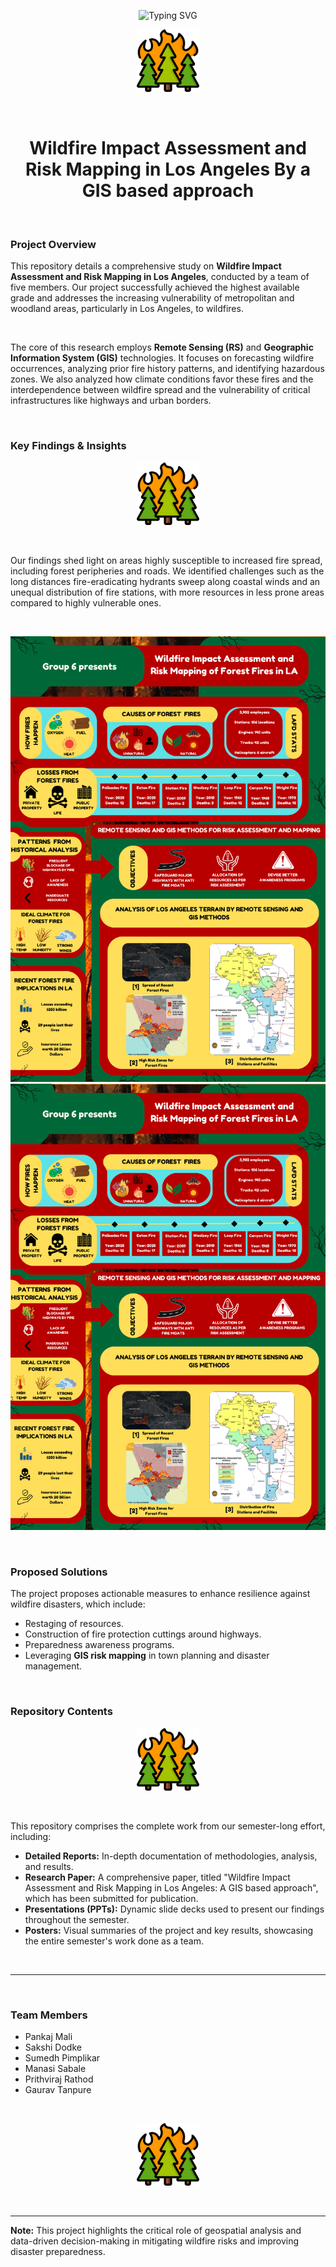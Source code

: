 <p align="center">
  <img src="https://readme-typing-svg.demolab.com?font=Fira+Code&pause=1000&color=F61C1C&center=true&vCenter=true&width=800&lines=Wildfire+Impact+Assessment+.;Risk+Mapping+in+Los+Angeles.;A+Top-Graded+Team+Project." alt="Typing SVG" />
</p>

<p align="center">
  <img src="readme-images/wildfire.png" width="100" alt="Wildfire Project Icon" />
</p>

<br>

<h1 align="center"> Wildfire Impact Assessment and Risk Mapping in Los Angeles By a GIS based approach</h1>

<br>


### Project Overview

This repository details a comprehensive study on **Wildfire Impact Assessment and Risk Mapping in Los Angeles**, conducted by a team of five members. Our project successfully achieved the highest available grade and addresses the increasing vulnerability of metropolitan and woodland areas, particularly in Los Angeles, to wildfires.

<br>

The core of this research employs **Remote Sensing (RS)** and **Geographic Information System (GIS)** technologies. It focuses on forecasting wildfire occurrences, analyzing prior fire history patterns, and identifying hazardous zones. We also analyzed how climate conditions favor these fires and the interdependence between wildfire spread and the vulnerability of critical infrastructures like highways and urban borders.

<br>

### Key Findings & Insights

<p align="center">
 <img src="readme-images/wildfire.png" width="100" alt="Wildfire Project Icon" />
</p>

<br>

Our findings shed light on areas highly susceptible to increased fire spread, including forest peripheries and roads. We identified challenges such as the long distances fire-eradicating hydrants sweep along coastal winds and an unequal distribution of fire stations, with more resources in less prone areas compared to highly vulnerable ones.

<br>

<p align="center">
  
  <img src="readme-images/FA1 POSTER GROUP 6 PAGE 1.png"  alt="Wildfire Poster 1" />

  <br>
  
  <img src="readme-images/FA1 POSTER GROUP 6 PAGE 1.png"  alt="Wildfire Poster 2" />
  
</p>

<br>

### Proposed Solutions

The project proposes actionable measures to enhance resilience against wildfire disasters, which include:

* Restaging of resources.
* Construction of fire protection cuttings around highways.
* Preparedness awareness programs.
* Leveraging **GIS risk mapping** in town planning and disaster management.

<br>

### Repository Contents

<p align="center">
  <img src="readme-images/wildfire.png" width="100" alt="Wildfire Project Icon" />
</p>

<br>

This repository comprises the complete work from our semester-long effort, including:

* **Detailed Reports:** In-depth documentation of methodologies, analysis, and results.
* **Research Paper:** A comprehensive paper, titled "Wildfire Impact Assessment and Risk Mapping in Los Angeles: A GIS based approach", which has been submitted for publication.
* **Presentations (PPTs):** Dynamic slide decks used to present our findings throughout the semester.
* **Posters:** Visual summaries of the project and key results, showcasing the entire semester's work done as a team.

<br>


---

<br>

### Team Members

* Pankaj Mali
* Sakshi Dodke
* Sumedh Pimplikar
* Manasi Sabale
* Prithviraj Rathod
* Gaurav Tanpure

<br>

<p align="center">
  <img src="readme-images/wildfire.png" width="100" alt="Wildfire Project Icon" />
</p>


<br>

---

**Note:** This project highlights the critical role of geospatial analysis and data-driven decision-making in mitigating wildfire risks and improving disaster preparedness.
